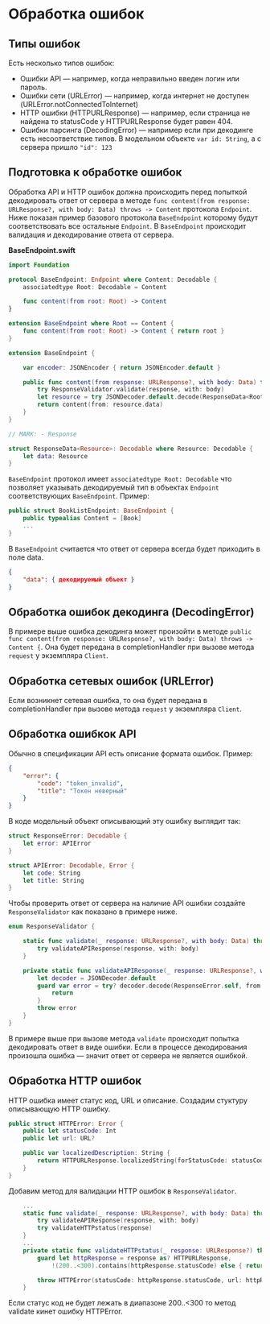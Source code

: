 # Обработка ошибок

## Типы ошибок

Есть несколько типов ошибок:
* Ошибки API — например, когда неправильно введен логин или пароль.
* Ошибки сети (URLError) — например, когда интернет не доступен (URLError.notConnectedToInternet)
* HTTP ошибки (HTTPURLResponse) — например, если страница не найдена то statusCode у HTTPURLResponse будет равен 404.
* Ошибки парсинга (DecodingError) — например если при декодинге есть несоответствие типов. В модельном объекте `var id: String`, а с сервера пришло `"id": 123`

## Подготовка к обработке ошибок

Обработка API и HTTP ошибок должна происходить перед попыткой декодировать ответ от сервера в методе `func content(from response: URLResponse?, with body: Data) throws -> Content` протокола `Endpoint`. Ниже показан пример базового протокола `BaseEndpoint` которому будут соответствовать все остальные `Endpoint`. В `BaseEndpoint` происходит валидация и декодирование ответа от сервера.

**BaseEndpoint.swift**
```swift
import Foundation

protocol BaseEndpoint: Endpoint where Content: Decodable {
    associatedtype Root: Decodable = Content

    func content(from root: Root) -> Content
}

extension BaseEndpoint where Root == Content {
    func content(from root: Root) -> Content { return root }
}

extension BaseEndpoint {

    var encoder: JSONEncoder { return JSONEncoder.default }

    public func content(from response: URLResponse?, with body: Data) throws -> Content {
        try ResponseValidator.validate(response, with: body)
        let resource = try JSONDecoder.default.decode(ResponseData<Root>.self, from: body)
        return content(from: resource.data)
    }
}

// MARK: - Response

struct ResponseData<Resource>: Decodable where Resource: Decodable {
    let data: Resource
}
```

`BaseEndpoint` протокол имеет `associatedtype Root: Decodable` что позволяет указывать декодируемый тип в объектах `Endpoint` соответствующих `BaseEndpoint`. Пример:
```swift
public struct BookListEndpoint: BaseEndpoint {
    public typealias Content = [Book]
    ...
}
```

В `BaseEndpoint` считается что ответ от сервера всегда будет приходить в поле data.
```json
{
    "data": { декодируемый объект }
}
```

## Обработка ошибок декодинга (DecodingError)

В примере выше ошибка декодинга может произойти в методе `public func content(from response: URLResponse?, with body: Data) throws -> Content {`. Она будет передана в completionHandler при вызове метода `request` у экземпляра `Client`.

## Обработка сетевых ошибок (URLError)

Если возникнет сетевая ошибка, то она будет передана в completionHandler при вызове метода `request` у экземпляра `Client`.

## Обработка ошибкок API

Обычно в спецификации API есть описание формата ошибок. Пример:
```json
{
    "error": {
        "code": "token_invalid",
        "title": "Токен неверный"
    }
}
```

В коде модельный объект описывающий эту ошибку выглядит так:

```swift
struct ResponseError: Decodable {
    let error: APIError
}

struct APIError: Decodable, Error {
    let code: String
    let title: String
}
```

Чтобы проверить ответ от сервера на наличие API ошибки создайте `ResponseValidator` как показано в примере ниже.

```swift
enum ResponseValidator {

    static func validate(_ response: URLResponse?, with body: Data) throws {
        try validateAPIResponse(response, with: body)
    }

    private static func validateAPIResponse(_ response: URLResponse?, with body: Data) throws {
        let decoder = JSONDecoder.default
        guard var error = try? decoder.decode(ResponseError.self, from: body).error else {
            return
        }
        throw error
    }
}
```

В примере выше при вызове метода `validate` происходит попытка декодировать ответ в виде ошибки. Если в процессе декодирования произошла ошибка — значит ответ от сервера не является ошибкой.

## Обработка HTTP ошибок

HTTP ошибка имеет статус код, URL и описание. Создадим стуктуру описывающую HTTP ошибку.

```swift
public struct HTTPError: Error {
    public let statusCode: Int
    public let url: URL?

    public var localizedDescription: String {
        return HTTPURLResponse.localizedString(forStatusCode: statusCode)
    }
}
```

Добавим метод для валидации HTTP ошибок в `ResponseValidator`.
```swift
    ...
    static func validate(_ response: URLResponse?, with body: Data) throws {
        try validateAPIResponse(response, with: body)
        try validateHTTPstatus(response)
    }
    ...
    private static func validateHTTPstatus(_ response: URLResponse?) throws {
        guard let httpResponse = response as? HTTPURLResponse,
            !(200..<300).contains(httpResponse.statusCode) else { return }

        throw HTTPError(statusCode: httpResponse.statusCode, url: httpResponse.url)
    }
```
Если статус код не будет лежать в диапазоне 200..<300 то метод validate кинет ошибку HTTPError.
